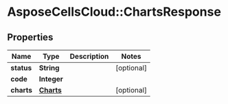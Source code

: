 # AsposeCellsCloud::ChartsResponse

## Properties
Name | Type | Description | Notes
------------ | ------------- | ------------- | -------------
**status** | **String** |  | [optional] 
**code** | **Integer** |  | 
**charts** | [**Charts**](Charts.md) |  | [optional] 


